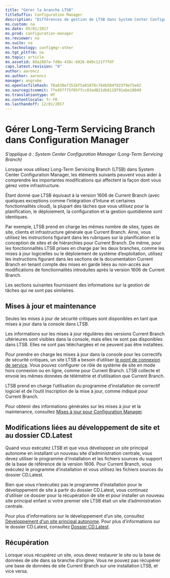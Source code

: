 ```yaml
---
title: "Gérer la branche LTSB"
titleSuffix: Configuration Manager
description: "Différences de gestion de LTSB dans System Center Configuration Manager."
ms.custom: na
ms.date: 05/01/2017
ms.prod: configuration-manager
ms.reviewer: na
ms.suite: na
ms.technology: configmgr-other
ms.tgt_pltfrm: na
ms.topic: article
ms.assetid: 8da2887a-fd8e-438c-b926-849c121f7fdf
caps.latest.revision: "0"
author: aaroncz
ms.author: aaroncz
manager: angrobe
ms.openlocfilehash: f8a630ef351bf5a01878c764b504f823f9ef5e82
ms.sourcegitcommit: 7fe45ff75f05f7cc03ad021db8119791abe18049
ms.translationtype: HT
ms.contentlocale: fr-FR
ms.lasthandoff: 12/01/2017
---
```

# <a name="manage-the-long-term-servicing-branch-of-configuration-manager"></a>Gérer Long-Term Servicing Branch dans Configuration Manager

*S’applique à : System Center Configuration Manager (Long-Term Servicing Branch)*

Lorsque vous utilisez Long-Term Servicing Branch (LTSB) dans System Center Configuration Manager, les éléments suivants peuvent vous aider à comprendre les importantes modifications qui affectent la façon dont vous gérez votre infrastructure.

Étant donné que LTSB équivaut à la version 1606 de Current Branch (avec quelques exceptions comme l’intégration d’Intune et certaines fonctionnalités cloud), la plupart des tâches que vous utilisez pour la planification, le déploiement, la configuration et la gestion quotidienne sont identiques.

Par exemple, LTSB prend en charge les mêmes nombre de sites, types de site, clients et infrastructure générale que Current Branch. Ainsi, vous utilisez les instructions figurant dans les rubriques sur la planification et la conception de sites et de hiérarchies pour Current Branch. De même, pour les fonctionnalités LTSB prises en charge par les deux branches, comme les mises à jour logicielles ou le déploiement de système d’exploitation, utilisez les instructions figurant dans les sections de la documentation Current Branch en tenant compte des mises en garde liées au non-accès aux modifications de fonctionnalités introduites après la version 1606 de Current Branch.

Les sections suivantes fournissent des informations sur la gestion de tâches qui ne sont pas similaires.

## <a name="updates-and-servicing"></a>Mises à jour et maintenance
Seules les mises à jour de sécurité critiques sont disponibles en tant que mises à jour dans la console dans LTSB.  

Les informations sur les mises à jour régulières des versions Current Branch ultérieures sont visibles dans la console, mais elles ne sont pas disponibles dans LTSB. Elles ne sont pas téléchargées et ne peuvent pas être installées.

Pour prendre en charge les mises à jour dans la console pour les correctifs de sécurité critiques, un site LTSB a besoin d’utiliser [le point de connexion de service](/sccm/core/servers/deploy/configure/about-the-service-connection-point). Vous pouvez configurer ce rôle de système de site en mode hors connexion ou en ligne, comme pour Current Branch. LTSB collecte et envoie les mêmes données de télémétrie et d’utilisation que Current Branch.

LTSB prend en charge l’utilisation du programme d’installation de correctif logiciel et de l’outil Inscription de la mise à jour, comme indiqué pour Current Branch.

Pour obtenir des informations générales sur les mises à jour et la maintenance, consultez [Mises à jour pour Configuration Manager](/sccm/core/servers/manage/updates).


## <a name="changes-for-site-expansion-and-the-cdlatest-folder"></a>Modifications liées au développement de site et au dossier CD.Latest
Quand vous exécutez LTSB et que vous développez un site principal autonome en installant un nouveau site d’administration centrale, vous devez utiliser le programme d’installation et les fichiers sources du support de la base de référence de la version 1606. Pour Current Branch, vous exécutez le programme d’installation et vous utilisez les fichiers sources du dossier CD.Latest.

Bien que vous n’exécutiez pas le programme d’installation pour le développement de site à partir du dossier CD.Latest, vous continuez d’utiliser ce dossier pour la récupération de site et pour installer un nouveau site principal enfant si votre premier site LTSB était un site d’administration centrale.

Pour plus d’informations sur le développement d’un site, consultez [Développement d'un site principal autonome](/sccm/core/servers/deploy/install/use-the-setup-wizard-to-install-sites#expand-a-stand-alone-primary-site). Pour plus d’informations sur le dossier CD.Latest, consultez [Dossier CD.Latest](/sccm/core/servers/manage/the-cd.latest-folder).


## <a name="recovery"></a>Récupération
Lorsque vous récupérez un site, vous devez restaurer le site ou la base de données de site dans sa branche d’origine. Vous ne pouvez pas récupérer une base de données de site Current Branch sur une installation LTSB, et vice versa.
